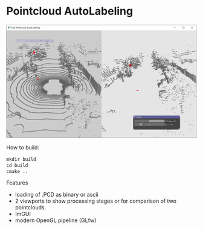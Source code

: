 Pointcloud AutoLabeling
=======================

![PAuLaFAST Screenshot](https://github.com/kerm1t/PAuLaFAST/blob/master/img/2020-5-17.png)

How to build:

    mkdir build
    cd build
    cmake ..

Features
- loading of .PCD as binary or ascii
- 2 viewports to show processing stages or for comparison of two pointclouds.
- ImGUI
- modern OpenGL pipeline (GLfw)
